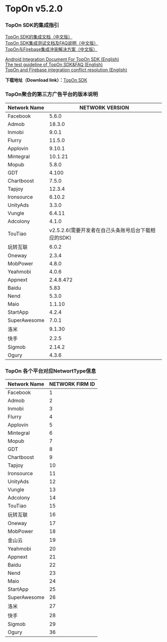 # TopOn v5.2.0

<h3>TopOn SDK的集成指引</h3>

[TopOn SDK的集成文档（中文版）](zh/Android_TopOn_SDK_集成文档.md)<br>
[TopOn SDK集成测试文档及FAQ说明（中文版）](zh/TopOnSDK集成测试及FAQ说明.md)<br>
[TopOn与Firebase集成冲突解决方案（中文版）](zh/TopOn与Firebase集成冲突解决方案.md)

[Android Integration Document For TopOn SDK (English)](en/Android_Integration_Document_For_TopOn_SDK.md)<br>
[The test guideline of TopOn SDK&FAQ (English)](en/The_test_guideline_of_TopOn_SDK&FAQ.md)<br>
[TopOn and Firebase integration conflict resolution (English)](en/TopOn_and_Firebase_integration_conflict_resolution.md)<br>

**下载地址（Download link）：**[TopOn SDK](http://sdk-release.toponad.com/Android/5.2.0/TopOn_SDK_v5.2.0_20191203_Release.zip)

<h3>TopOn聚合的第三方广告平台的版本说明</h3>

| Network Name| NETWORK VERSION|
|---|---|
|Facebook | 5.6.0|
|Admob | 18.3.0 |
|Inmobi | 9.0.1 | 
|Flurry| 11.5.0 | 
|Applovin| 9.10.1 | 
|Mintegral | 10.1.21 |
|Mopub | 5.8.0 |
|GDT | 4.100|
|Chartboost | 7.5.0| 
|Tapjoy | 12.3.4 |
|Ironsource | 6.10.2|
|UnityAds | 3.3.0 |
|Vungle | 6.4.11 | 
|Adcolony | 4.1.0 | 
|TouTiao|v2.5.2.6(需要开发者在自己头条账号后台下载相应的SDK)|
|玩转互联 | 6.0.2  |
|Oneway|2.3.4|
|MobPower | 4.8.0 |
|Yeahmobi|4.0.6 |
|Appnext|2.4.8.472|
|Baidu|5.83 |
|Nend|5.3.0 |
|Maio|1.1.10 |
|StartApp|4.2.4|
|SuperAwesome|7.0.1|
|洛米|9.1.30|
|快手|2.2.5|
|Sigmob|2.14.2|
|Ogury|4.3.6|

<h3>TopOn 各个平台对应NetwortType信息</h3>

| Network Name| NETWORK FIRM ID|
|---|---|
|Facebook | 1 |
|Admob | 2 |
|Inmobi | 3 | 
|Flurry| 4 | 
|Applovin| 5 | 
|Mintegral | 6 |
|Mopub | 7 |
|GDT | 8|
|Chartboost | 9| 
|Tapjoy | 10 |
|Ironsource | 11|
|UnityAds | 12 |
|Vungle | 13 | 
|Adcolony | 14 | 
|TouTiao|15|
|玩转互联 | 16 |
|Oneway|17|
|MobPower | 18 |
|金山云 | 19 |
|Yeahmobi|20|
|Appnext|21|
|Baidu|22|
|Nend|23|
|Maio|24|
|StartApp |25|
|SuperAwesome |26|
|洛米|27|
|快手|28|
|Sigmob |29|
|Ogury |36|


